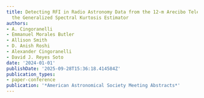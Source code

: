 ```yaml
---
title: Detecting RFI in Radio Astronomy Data from the 12-m Arecibo Telescope Using
  the Generalized Spectral Kurtosis Estimator
authors:
- A. Cingoranelli
- Emmanuel Morales Butler
- Allison Smith
- D. Anish Roshi
- Alexander Cingoranelli
- David J. Reyes Soto
date: '2024-01-01'
publishDate: '2025-09-28T15:36:18.414584Z'
publication_types:
- paper-conference
publication: '*American Astronomical Society Meeting Abstracts*'
---
```

